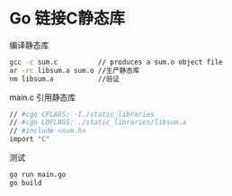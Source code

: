 # Go 链接C静态库



编译静态库
```bash
gcc -c sum.c          // produces a sum.o object file
ar -rc libsum.a sum.o //生产静态库
nm libsum.a           //验证
```

main.c 引用静态库
```bash
// #cgo CFLAGS: -I./static_libraries
// #cgo LDFLAGS: ./static_libraries/libsum.a
// #include <sum.h>
import "C"
```

测试
```bash
go run main.go
go build
```